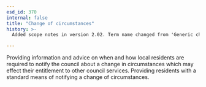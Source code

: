 ```yaml
---
esd_id: 370
internal: false
title: "Change of circumstances"
history: >-
  Added scope notes in version 2.02. Term name changed from 'Generic change of circumstances form' to 'Council - services - residents change of circumstances' in version 3.00. Name changed to 'Change of circumstances' in version 4.00.

---
```


Providing information and advice on when and how local residents are required to notify the council about a change in circumstances which may effect their entitlement to other council services.  Providing residents with a standard means of notifying a change of circumstances.


